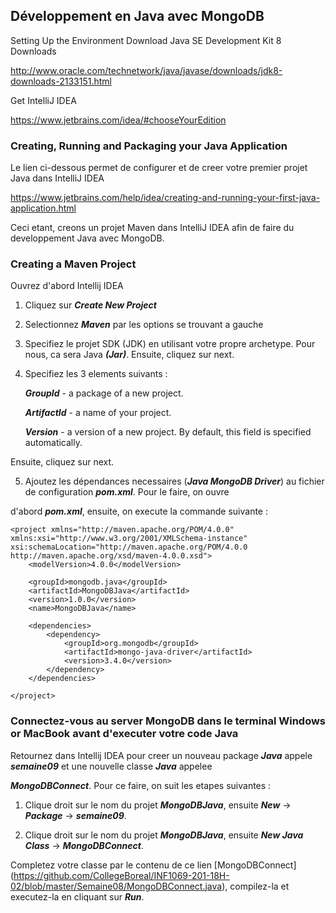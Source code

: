 ## Développement en Java avec MongoDB ##

Setting Up the Environment
Download Java SE Development Kit 8 Downloads

http://www.oracle.com/technetwork/java/javase/downloads/jdk8-downloads-2133151.html

Get IntelliJ IDEA

https://www.jetbrains.com/idea/#chooseYourEdition


### Creating, Running and Packaging your Java Application ###

Le lien ci-dessous permet de configurer et de creer votre premier projet Java dans IntelliJ IDEA

https://www.jetbrains.com/help/idea/creating-and-running-your-first-java-application.html


Ceci etant, creons un projet Maven dans IntelliJ IDEA afin de faire du developpement Java avec MongoDB.

### Creating a Maven Project ###

Ouvrez d'abord Intellij IDEA 

1. Cliquez sur ***Create New Project*** 

2. Selectionnez ***Maven*** par les options se trouvant a gauche 

3. Specifiez le projet SDK (JDK) en utilisant votre propre archetype. Pour nous, ca sera Java ***(Jar)***. Ensuite, cliquez sur next.

4. Specifiez les 3 elements suivants :

   ***GroupId*** - a package of a new project.

   ***ArtifactId*** - a name of your project.

   ***Version*** - a version of a new project. By default, this field is specified automatically.

Ensuite, cliquez sur next.

5. Ajoutez les dépendances necessaires (***Java MongoDB Driver***) au fichier de configuration ***pom.xml***. Pour le faire, on ouvre

d'abord ***pom.xml***, ensuite, on execute la commande suivante : 

```
<project xmlns="http://maven.apache.org/POM/4.0.0" 
xmlns:xsi="http://www.w3.org/2001/XMLSchema-instance" 
xsi:schemaLocation="http://maven.apache.org/POM/4.0.0 http://maven.apache.org/xsd/maven-4.0.0.xsd">
	<modelVersion>4.0.0</modelVersion>
	
	<groupId>mongodb.java</groupId>
	<artifactId>MongoDBJava</artifactId>
	<version>1.0.0</version>
	<name>MongoDBJava</name>
	
	<dependencies>
		<dependency>
			<groupId>org.mongodb</groupId>
			<artifactId>mongo-java-driver</artifactId>
			<version>3.4.0</version>
		</dependency>
	</dependencies>
	
</project>
```

 ### Connectez-vous au server MongoDB dans le terminal Windows or MacBook avant d'executer votre code Java ###

Retournez dans Intellij IDEA pour creer un nouveau package ***Java*** appele ***semaine09*** et une nouvelle classe ***Java*** appelee 

***MongoDBConnect***. Pour ce faire, on suit les etapes suivantes :

1. Clique droit sur le nom du projet ***MongoDBJava***, ensuite ***New*** -> ***Package*** -> ***semaine09***.

2. Clique droit sur le nom du projet ***MongoDBJava***, ensuite ***New Java Class*** -> ***MongoDBConnect***.

Completez votre classe par le contenu de ce lien [MongoDBConnect] (https://github.com/CollegeBoreal/INF1069-201-18H-02/blob/master/Semaine08/MongoDBConnect.java), compilez-la et executez-la en cliquant sur ***Run***.
